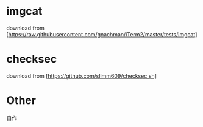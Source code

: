 # imgcat

download from [https://raw.githubusercontent.com/gnachman/iTerm2/master/tests/imgcat]

# checksec

download from [https://github.com/slimm609/checksec.sh]

# Other

自作
